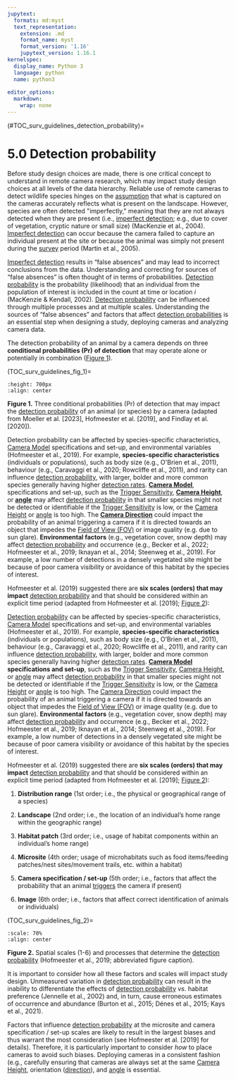 ```yaml
---
jupytext:
  formats: md:myst
  text_representation:
    extension: .md
    format_name: myst
    format_version: '1.16'
    jupytext_version: 1.16.1
kernelspec:
  display_name: Python 3
  language: python
  name: python3
  
editor_options: 
  markdown: 
    wrap: none
---
```


(#TOC_surv_guidelines_detection_probability)=

# 5.0 Detection probability

Before study design choices are made, there is one critical concept to understand in remote camera research, which may impact study design choices at all levels of the data hierarchy. Reliable use of remote cameras to detect wildlife species hinges on the [assumption](/3_glossary/3_Glossary.md#mods_modelling_assumption) that what is captured on the cameras accurately reflects what is present on the landscape. However, species are often detected "imperfectly," meaning that they are not always detected when they are present (i.e., [imperfect detection](/3_glossary/3_Glossary.md#imperfect_detection); e.g., due to cover of vegetation, cryptic nature or small size) (MacKenzie et al., 2004). [Imperfect detection](/3_glossary/3_Glossary.md#imperfect_detection) can occur because the camera failed to capture an individual present at the site or because the animal was simply not present during the [survey](/3_glossary/3_Glossary.md#survey) period (Martin et al., 2005).

[Imperfect detection](/3_glossary/3_Glossary.md#imperfect_detection) results in “false absences” and may lead to incorrect conclusions from the data. Understanding and correcting for sources of “false absences” is often thought of in terms of probabilities. [Detection probability](/3_glossary/3_Glossary.md#detection_probability) is the probability (likelihood) that an individual from the population of interest is included in the count at time or location *i* (MacKenzie & Kendall, 2002). [Detection probability](/3_glossary/3_Glossary.md#detection_probability) can be influenced through multiple processes and at multiple scales. Understanding the sources of “false absences” and factors that affect [detection probabilities](/3_glossary/3_Glossary.md#detection_probability) is an essential step when designing a study, deploying cameras and analyzing camera data.

The detection probability of an animal by a camera depends on three **conditional probabilities (Pr)** **of detection** that may operate alone or potentially in combination ([Figure 1](#TOC_surv_guidelines_fig_1)).

(TOC_surv_guidelines_fig_1)=

```{figure} ./figures/SurveyGuidelines_detection_probability-2023-05-04.jpg
:height: 700px
:align: center
```  

**Figure 1.** Three conditional probabilities (Pr) of detection that may impact the [detection probability](/3_glossary/3_Glossary.md#detection_probability) of an animal (or species) by a camera (adapted from Moeller et al. [2023], Hofmeester et al. [2019], and Findlay et al. [2020]).

Detection probability can be affected by species-specific characteristics, [Camera Model](/3_glossary/3_Glossary.md#camera_model) specifications and set-up, and environmental variables (Hofmeester et al., 2019). For example, **species-specific characteristics** (individuals or populations), such as body size (e.g., O'Brien et al., 2011), behaviour (e.g., Caravaggi et al., 2020; Rowcliffe et al., 2011), and rarity can influence [detection probability](/3_glossary/3_Glossary.md#detection_probability), with larger, bolder and more common species generally having higher [detection rates](/3_glossary/3_Glossary.md#detection_rate). [**Camera Model**](/3_glossary/3_Glossary.md#camera_model), specifications and set-up, such as the [Trigger Sensitivity](/3_glossary/3_Glossary.md#settings_trigger_sensitivity), [**Camera Height**](/3_glossary/3_Glossary.md#camera_height), or [**angle**](/3_glossary/3_Glossary.md#camera_angle) may affect [detection probability](/3_glossary/3_Glossary.md#detection_probability) in that smaller species might not be detected or identifiable if the [Trigger Sensitivity](/3_glossary/3_Glossary.md#settings_trigger_sensitivity) is low, or the [Camera Height](/3_glossary/3_Glossary.md#camera_height) or [angle](/3_glossary/3_Glossary.md#camera_angle) is too high. The [**Camera Direction**](/3_glossary/3_Glossary.md#camera_direction) could impact the probability of an animal triggering a camera if it is directed towards an object that impedes the [Field of View (FOV)](/3_glossary/3_Glossary.md#field_of_view) or image quality (e.g. due to sun glare). **Environmental factors** (e.g., vegetation cover, snow depth) may affect [detection probability](/3_glossary/3_Glossary.md#detection_probability) and occurrence (e.g., Becker et al., 2022; Hofmeester et al., 2019; Iknayan et al., 2014; Steenweg et al., 2019). For example, a low number of detections in a densely vegetated site might be because of poor camera visibility or avoidance of this habitat by the species of interest.

Hofmeester et al. (2019) suggested there are **six scales (orders) that may impact** [detection probability](/3_glossary/3_Glossary.md#detection_probability) and that should be considered within an explicit time period (adapted from Hofmeester et al. [2019]; [Figure 2](#TOC_surv_guidelines_fig_2)):

[Detection probability](/3_glossary/3_Glossary.md#detection_probability) can be affected by species-specific characteristics, [Camera Model](/3_glossary/3_Glossary.md#camera_model) specifications and set-up, and environmental variables (Hofmeester et al., 2019). For example, **species-specific characteristics** (individuals or populations), such as body size (e.g., O’Brien et al., 2011), behaviour (e.g., Caravaggi et al., 2020; Rowcliffe et al., 2011), and rarity can influence [detection probability](/3_glossary/3_Glossary.md#detection_probability), with larger, bolder and more common species generally having higher [detection rates](/3_glossary/3_Glossary.md#detection_rate). [**Camera Model**](/3_glossary/3_Glossary.md#camera_model) **specifications and set-up**, such as the [Trigger Sensitivity](/3_glossary/3_Glossary.md#settings_trigger_sensitivity), [Camera Height](/3_glossary/3_Glossary.md#camera_height), or [angle](/3_glossary/3_Glossary.md#camera_angle) may affect [detection probability](/3_glossary/3_Glossary.md#detection_probability) in that smaller species might not be detected or identifiable if the [Trigger Sensitivity](/3_glossary/3_Glossary.md#settings_trigger_sensitivity) is low, or the [Camera Height](/3_glossary/3_Glossary.md#camera_height) or [angle](/3_glossary/3_Glossary.md#camera_angle) is too high. The [Camera Direction](/3_glossary/3_Glossary.md#camera_direction) could impact the probability of an animal triggering a camera if it is directed towards an object that impedes the [Field of View (FOV)](/3_glossary/3_Glossary.md#field_of_view) or image quality (e.g. due to sun glare). **Environmental factors** (e.g., vegetation cover, snow depth) may affect [detection probability](/3_glossary/3_Glossary.md#detection_probability) and occurrence (e.g., Becker et al., 2022; Hofmeester et al., 2019; Iknayan et al., 2014; Steenweg et al., 2019). For example, a low number of detections in a densely vegetated site might be because of poor camera visibility or avoidance of this habitat by the species of interest.

Hofmeester et al. (2019) suggested there are **six scales (orders) that may impact** [detection probability](/3_glossary/3_Glossary.md#detection_probability) and that should be considered within an explicit time period (adapted from Hofmeester et al. [2019]; [Figure 2](#TOC_surv_guidelines_fig_2)):

1)  **Distribution range** (1st order; i.e., the physical or geographical range of a species)

2)  **Landscape** (2nd order; i.e., the location of an individual’s home range within the geographic range)

3)  **Habitat patch** (3rd order; i.e., usage of habitat components within an individual’s home range)

4)  **Microsite** (4th order; usage of microhabitats such as food items/feeding patches/nest sites/movement trails, etc. within a habitat)

5)  **Camera specification / set-up** (5th order; i.e., factors that affect the probability that an animal [triggers](/3_glossary/3_Glossary.md#trigger_event) the camera if present)

6)  **Image** (6th order; i.e., factors that affect correct identification of animals or individuals)

(TOC_surv_guidelines_fig_2)=

```{figure} ./figures/Survey-guidelines_DetectionProb_SCALE_Hofmeester-et-al.,-2019.png
:scale: 70%
:align: center
```  

**Figure 2.** Spatial scales (1-6) and processes that determine the [detection probability](/3_glossary/3_Glossary.md#detection_probability) (Hofmeester et al., 2019; abbreviated figure caption).

It is important to consider how all these factors and scales will impact study design. Unmeasured variation in [detection probability](/3_glossary/3_Glossary.md#detection_probability) can result in the inability to differentiate the effects of [detection probability](/3_glossary/3_Glossary.md#detection_probability) *vs.* habitat preference (Jennelle et al., 2002) and, in turn, cause erroneous estimates of occurrence and abundance (Burton et al., 2015; Dénes et al., 2015; Kays et al., 2021).

Factors that influence [detection probability](/3_glossary/3_Glossary.md#detection_probability) at the microsite and camera specification / set-up scales are likely to result in the largest biases and thus warrant the most consideration (see Hofmeester et al. [2019] for details). Therefore, it is particularly important to consider *how* to place cameras to avoid such biases. Deploying cameras in a consistent fashion (e.g., carefully ensuring that cameras are always set at the same [Camera Height](/3_glossary/3_Glossary.md#camera_height), orientation ([direction](/3_glossary/3_Glossary.md#camera_direction)), and [angle](/3_glossary/3_Glossary.md#camera_angle) is essential.
